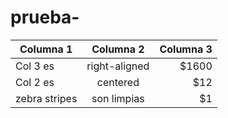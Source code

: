 # prueba-

|Columna 1 |Columna 2 | Columna 3 |
|--------------|:-----------:|-----------------:|
|Col 3 es |right-aligned|$1600|
|Col 2 es |centered|$12|
|zebra stripes |son limpias|$1|
